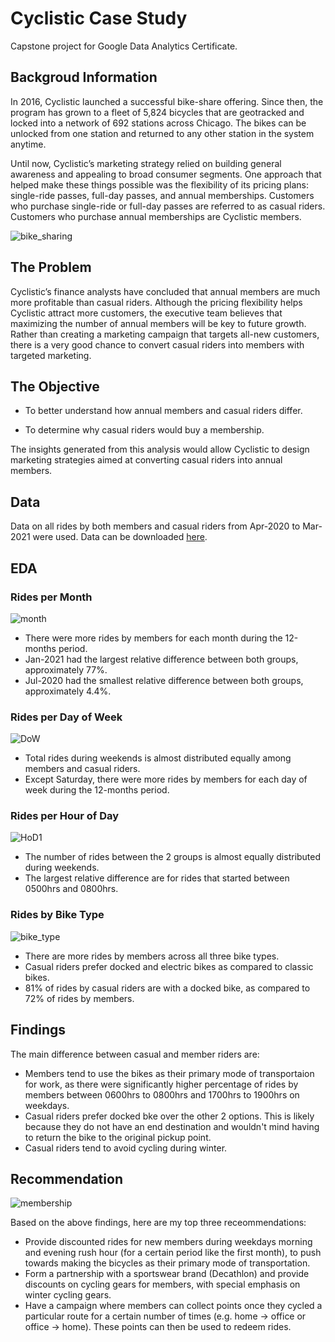 # Cyclistic Case Study
Capstone project for Google Data Analytics Certificate.

## Backgroud Information

In 2016, Cyclistic launched a successful bike-share offering. Since then, the program has grown to a fleet of 5,824 bicycles that are geotracked and locked into a network of 692 stations across Chicago. The bikes can be unlocked from one station and returned to any other station in the system anytime.

Until now, Cyclistic’s marketing strategy relied on building general awareness and appealing to broad consumer segments. One approach that helped make these things possible was the flexibility of its pricing plans: single-ride passes, full-day passes, and annual memberships. Customers who purchase single-ride or full-day passes are referred to as casual riders. Customers who purchase annual memberships are Cyclistic members.

![bike_sharing](/images/bike_sharing.jpeg)

## The Problem

Cyclistic’s finance analysts have concluded that annual members are much more profitable than casual riders. Although the pricing flexibility helps Cyclistic attract more customers, the executive team believes that maximizing the number of annual members will be key to future growth. Rather than creating a marketing campaign that targets all-new customers, there is a very good chance to convert casual riders into members with targeted marketing.

## The Objective
- To better understand how annual members and casual riders differ.

- To determine why casual riders would buy a membership.

The insights generated from this analysis would allow Cyclistic to design marketing strategies aimed at converting casual riders into annual members.

## Data

Data on all rides by both members and casual riders from Apr-2020 to Mar-2021 were used. Data can be downloaded [here](https://divvy-tripdata.s3.amazonaws.com/index.html).

## EDA

### Rides per Month
![month](/images/rides_by_month.png)

- There were more rides by members for each month during the 12-months period.
- Jan-2021 had the largest relative difference between both groups, approximately 77%.
- Jul-2020 had the smallest relative difference between both groups, approximately 4.4%.

### Rides per Day of Week
![DoW](/images/rides_by_DoW.png)

- Total rides during weekends is almost distributed equally among members and casual riders.
- Except Saturday, there were more rides by members for each day of week during the 12-months period.

### Rides per Hour of Day
![HoD1](/images/rides_by_HoD_2.png)

- The number of rides between the 2 groups is almost equally distributed during weekends.
- The largest relative difference are for rides that started between 0500hrs and 0800hrs.

### Rides by Bike Type
![bike_type](/images/rides_by_bike_type.png)

- There are more rides by members across all three bike types.
- Casual riders prefer docked and electric bikes as compared to classic bikes.
- 81% of rides by casual riders are with a docked bike, as compared to 72% of rides by members.

## Findings

The main difference between casual and member riders are:

- Members tend to use the bikes as their primary mode of transportaion for work, as there were significantly higher percentage of rides by members between 0600hrs to 0800hrs and 1700hrs to 1900hrs on weekdays.
- Casual riders prefer docked bke over the other 2 options. This is likely because they do not have an end destination and wouldn't mind having to return the bike to the original pickup point.
- Casual riders tend to avoid cycling during winter.

## Recommendation

![membership](/images/membership.jfif)


Based on the above findings, here are my top three receommendations:

- Provide discounted rides for new members during weekdays morning and evening rush hour (for a certain period like the first month), to push towards making the bicycles as their primary mode of transportation.
- Form a partnership with a sportswear brand (Decathlon) and provide discounts on cycling gears for members, with special emphasis on winter cycling gears.
- Have a campaign where members can collect points once they cycled a particular route for a certain number of times (e.g. home -> office or office -> home). These points can then be used to redeem rides.
